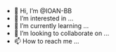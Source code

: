 - 👋 Hi, I’m @IOAN-BB
- 👀 I’m interested in ...
- 🌱 I’m currently learning ...
- 💞️ I’m looking to collaborate on ...
- 📫 How to reach me ...

<!---
IOAN-BB/IOAN-BB is a ✨ special ✨ repository because its `README.md` (this file) appears on your GitHub profile.
You can click the Preview link to take a look at your changes.
--->
